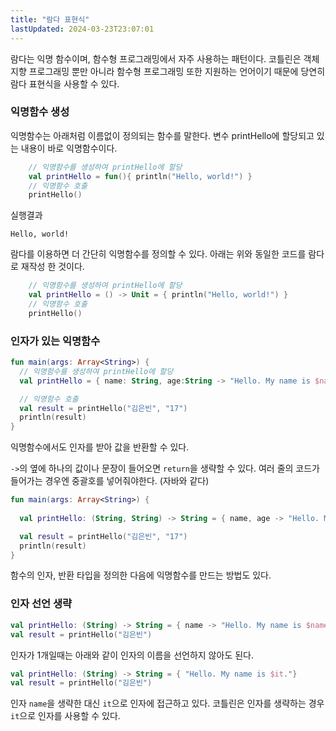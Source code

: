 ```yaml
---
title: "람다 표현식"
lastUpdated: 2024-03-23T23:07:01
---
```


람다는 익명 함수이며, 함수형 프로그래밍에서 자주 사용하는 패턴이다.
코틀린은 객체지향 프로그래밍 뿐만 아니라 함수형 프로그래밍 또한 지원하는 언어이기 때문에 당연히 람다 표현식을 사용할 수 있다. 

### 익명함수 생성

익명함수는 아래처럼 이름없이 정의되는 함수를 말한다. 변수 printHello에 할당되고 있는 내용이 바로 익명함수이다.

```kotlin
    // 익명함수를 생성하여 printHello에 할당
    val printHello = fun(){ println("Hello, world!") }
    // 익명함수 호출
    printHello()
```

실행결과
```
Hello, world!
```

람다를 이용하면 더 간단히 익명함수를 정의할 수 있다. 아래는 위와 동일한 코드를 람다로 재작성 한 것이다.

```kotlin
    // 익명함수를 생성하여 printHello에 할당
    val printHello = () -> Unit = { println("Hello, world!") }
    // 익명함수 호출
    printHello()
```

### 인자가 있는 익명함수

```kotlin
fun main(args: Array<String>) {
  // 익명함수를 생성하여 printHello에 할당
  val printHello = { name: String, age:String -> "Hello. My name is $name. I'm $age year old" }

  // 익명함수 호출
  val result = printHello("김은빈", "17")
  println(result)
}
```

익명함수에서도 인자를 받아 값을 반환할 수 있다.

`->`의 옆에 하나의 값이나 문장이 들어오면 `return`을 생략할 수 있다. 여러 줄의 코드가 들어가는 경우엔 중괄호를 넣어줘야한다. (자바와 같다)

```kotlin
fun main(args: Array<String>) {
    
  val printHello: (String, String) -> String = { name, age -> "Hello. My name is $name. i'm $age year old" }

  val result = printHello("김은빈", "17")
  println(result)
}
```

함수의 인자, 반환 타입을 정의한 다음에 익명함수를 만드는 방법도 있다.

### 인자 선언 생략

```kotlin
val printHello: (String) -> String = { name -> "Hello. My name is $name."}
val result = printHello("김은빈")
```

인자가 1개일때는 아래와 같이 인자의 이름을 선언하지 않아도 된다.

```kotlin
val printHello: (String) -> String = { "Hello. My name is $it."}
val result = printHello("김은빈")
```

인자 `name`을 생략한 대신 `it`으로 인자에 접근하고 있다. 코틀린은 인자를 생략하는 경우 `it`으로 인자를 사용할 수 있다.




